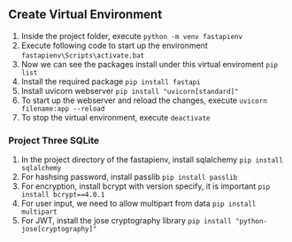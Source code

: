 ## Create Virtual Environment

1. Inside the project folder, execute
   `python -m venv fastapienv`
2. Execute following code to start up the environment
   `fastapienv\Scripts\activate.bat`
3. Now we can see the packages install under this virtual enviroment
   `pip list`
4. Install the required package
   `pip install fastapi`
5. Install uvicorn webserver
   `pip install "uvicorn[standard]"`
6. To start up the webserver and reload the changes, execute
   `uvicorn filename:app --reload`
7. To stop the virtual environment, execute
   `deactivate`

### Project Three SQLite

1. In the project directory of the fastapienv, install sqlalchemy
   `pip install sqlalchemy`
2. For hashsing password, install passlib
   `pip install passlib`
3. For encryption, install bcrypt with version specify, it is important
   `pip install bcrypt==4.0.1`
4. For user input, we need to allow multipart from data
   `pip install multipart`
5. For JWT, install the jose cryptography library
   `pip install "python-jose[cryptography]"`
